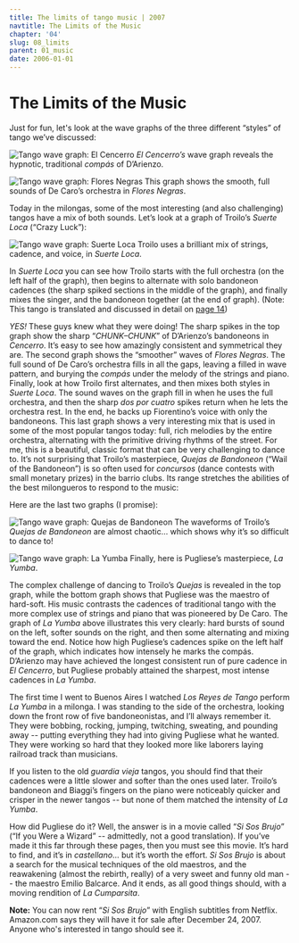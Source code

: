 ```yaml
---
title: The limits of tango music | 2007
navtitle: The Limits of the Music
chapter: '04'
slug: 08_limits
parent: 01_music
date: 2006-01-01
---
```


# The Limits of the Music

Just for fun, let's look at the wave graphs of the three different “styles” of tango we’ve discussed:

![Tango wave graph: El Cencerro](/4_pics/8limits/image011.jpg)
_El Cencerro’s_ wave graph reveals the hypnotic, traditional _compás_ of D’Arienzo.

![Tango wave graph: Flores Negras](/4_pics/8limits/image012.jpg)
This graph shows the smooth, full sounds of De Caro’s orchestra in _Flores Negras_.

Today in the milongas, some of the most interesting (and also challenging) tangos have a mix of both sounds. Let’s look at a graph of Troilo’s _Suerte Loca_ (“Crazy Luck”):


![Tango wave graph: Suerte Loca](/4_pics/8limits/image013.jpg)
Troilo uses a brilliant mix of strings, cadence, and voice, in _Suerte Loca_.

In _Suerte Loca_ you can see how Troilo starts with the full orchestra (on the left half of the graph), then begins to alternate with solo bandoneon cadences (the sharp spiked sections in the middle of the graph), and finally mixes the singer, and the bandoneon together (at the end of graph). (Note: This tango is translated and discussed in detail on [page 14](/04/12_suerteloca))

_YES!_  These guys knew what they were doing! The sharp spikes in the top graph show the sharp “_CHUNK–CHUNK_” of D’Arienzo’s bandoneons in _Cencerro_. It’s easy to see how amazingly consistent and symmetrical they are. The second graph shows the “smoother” waves of _Flores Negras_. The full sound of De Caro’s orchestra fills in all the gaps, leaving a filled in wave pattern, and burying the _compás_ under the melody of the strings and piano. Finally, look at how Troilo first alternates, and then mixes both styles in _Suerte Loca_. The sound waves on the graph fill in when he uses the full orchestra, and then the sharp _dos por cuatro_ spikes return when he lets the orchestra rest. In the end, he backs up Fiorentino’s voice with only the bandoneons. This last graph shows a very interesting mix that is used in some of the most popular tangos today: full, rich melodies by the entire orchestra, alternating with the primitive driving rhythms of the street. For me, this is a beautiful, classic format that can be very challenging to dance to. It’s not surprising that Troilo’s masterpiece, _Quejas de Bandoneon_ (“Wail of the Bandoneon”) is so often used for _concursos_ (dance contests with small monetary prizes) in the barrio clubs. Its range stretches the abilities of the best milongueros to respond to the music:

Here are the last two graphs (I promise):

![Tango wave graph: Quejas de Bandoneon](/4_pics/8limits/image014.jpg)
The waveforms of Troilo’s _Quejas de Bandoneon_ are almost chaotic…
which shows why it’s so difficult to dance to!

![Tango wave graph: La Yumba](/4_pics/8limits/image015.jpg)
Finally, here is Pugliese’s masterpiece, _La Yumba_.

The complex challenge of dancing to Troilo’s _Quejas_ is revealed in the top graph, while the bottom graph shows that Pugliese was the maestro of hard-soft. His music contrasts the cadences of traditional tango with the more complex use of strings and piano that was pioneered by De Caro. The graph of _La Yumba_ above illustrates this very clearly: hard bursts of sound on the left, softer sounds on the right, and then some alternating and mixing toward the end. Notice how high Pugliese’s cadences spike on the left half of the graph, which indicates how intensely he marks the compás. D’Arienzo may have achieved the longest consistent run of pure cadence in _El Cencerro_, but Pugliese probably attained the sharpest, most intense cadences in _La Yumba_.

The first time I went to Buenos Aires I watched _Los Reyes de Tango_ perform _La Yumba_ in a milonga. I was standing to the side of the orchestra, looking down the front row of five bandoneonistas, and I’ll always remember it. They were bobbing, rocking, jumping, twitching, sweating, and pounding away -- putting everything they had into giving Pugliese what he wanted. They were working so hard that they looked more like laborers laying railroad track than musicians.

If you listen to the old _guardia vieja_ tangos, you should find that their cadences were a little slower and softer than the ones used later. Troilo’s bandoneon and Biaggi’s fingers on the piano were noticeably quicker and crisper in the newer tangos -- but none of them matched the intensity of _La Yumba_.

How did Pugliese do it? Well, the answer is in a movie called “_Si Sos Brujo_” (“If you Were a Wizard” --  admittedly, not a good translation). If you’ve made it this far through these pages, then you must see this movie. It’s hard to find, and it’s in _castellano_… but it’s worth the effort.  _Si Sos Brujo_ is about a search for the musical techniques of the old maestros, and the reawakening (almost the rebirth, really) of a very sweet and funny old man -- the maestro Emilio Balcarce. And it ends, as all good things should, with a moving rendition of _La Cumparsita_.

**Note:** You can now rent “_Si Sos Brujo_” with English subtitles from Netflix. Amazon.com says they will have it for sale after December 24, 2007. Anyone who's interested in tango should see it.